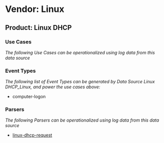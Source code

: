 Vendor: Linux
=============
Product: Linux DHCP
-------------------

### Use Cases

_The following Use Cases can be operationalized using log data from this data source_



### Event Types

_The following list of Event Types can be generated by Data Source Linux DHCP_Linux, and power the use cases above:_

- computer-logon


### Parsers

_The following Parsers can be operationalized using log data from this data source_

* [linux-dhcp-request](../Parsers/parserContent_linux-dhcp-request.md)
